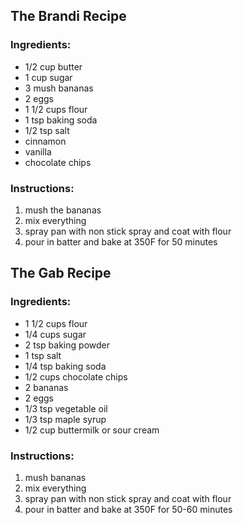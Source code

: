 ## The Brandi Recipe
### Ingredients:
- 1/2 cup butter
- 1 cup sugar
- 3 mush bananas
- 2 eggs
- 1 1/2 cups flour
- 1 tsp baking soda
- 1/2 tsp salt
- cinnamon
- vanilla
- chocolate chips

### Instructions:
1. mush the bananas
2. mix everything
3. spray pan with non stick spray and coat with flour
4. pour in batter and bake at 350F for 50 minutes



## The Gab Recipe
### Ingredients:
- 1 1/2 cups flour
- 1/4 cups sugar
- 2 tsp baking powder
- 1 tsp salt
- 1/4 tsp baking soda
- 1/2 cups chocolate chips
- 2 bananas
- 2 eggs
- 1/3 tsp vegetable oil
- 1/3 tsp maple syrup
- 1/2 cup buttermilk or sour cream

### Instructions:
1. mush bananas
2. mix everything
3. spray pan with non stick spray and coat with flour
4. pour in batter and bake at 350F for 50-60 minutes
